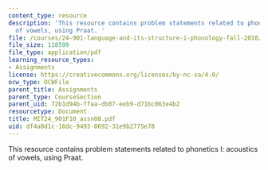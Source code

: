 ```yaml
---
content_type: resource
description: 'This resource contains problem statements related to phonetics I: acoustics
  of vowels, using Praat. '
file: /courses/24-901-language-and-its-structure-i-phonology-fall-2010/df4a8d1c16dc9493069231e9b2775e78_MIT24_901F10_assn08.pdf
file_size: 118599
file_type: application/pdf
learning_resource_types:
- Assignments
license: https://creativecommons.org/licenses/by-nc-sa/4.0/
ocw_type: OCWFile
parent_title: Assignments
parent_type: CourseSection
parent_uid: 72b1d94b-ffaa-db07-eeb9-d71bc063e4b2
resourcetype: Document
title: MIT24_901F10_assn08.pdf
uid: df4a8d1c-16dc-9493-0692-31e9b2775e78
---
```

This resource contains problem statements related to phonetics I: acoustics of vowels, using Praat. 